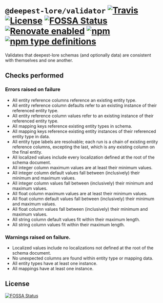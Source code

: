 # `@deepest-lore/validator` [![Travis](https://img.shields.io/travis/deepest-lore/validator.svg)](https://travis-ci.org/deepest-lore/validator) [![License](https://img.shields.io/github/license/deepest-lore/validator.svg)](license) [![FOSSA Status](https://app.fossa.io/api/projects/git%2Bgithub.com%2Fdeepest-lore%2Fvalidator.svg?type=shield)](https://app.fossa.io/projects/git%2Bgithub.com%2Fdeepest-lore%2Fvalidator?ref=badge_shield) [![Renovate enabled](https://img.shields.io/badge/renovate-enabled-brightgreen.svg)](https://renovatebot.com/) [![npm](https://img.shields.io/npm/v/@deepest-lore/validator.svg)](https://www.npmjs.com/package/@deepest-lore/validator) [![npm type definitions](https://img.shields.io/npm/types/@deepest-lore/validator.svg)](https://www.npmjs.com/package/@deepest-lore/validator)

Validates that deepest-lore schemas (and optionally data) are consistent with
themselves and one another.

## Checks performed

### Errors raised on failure

- All entity reference columns reference an existing entity type.
- All entity reference column defaults refer to an existing instance of their
  referenced entity type.
- All entity reference column values refer to an existing instance of their
  referenced entity type.
- All mapping keys reference existing entity types in schema.
- All mapping keys reference existing entity instances of their referenced
  entity type in data.
- All entity type labels are resolvable; each run is a chain of existing entity
  reference columns, excepting the last, which is any existing column on the
  final entity.
- All localized values include every localization defined at the root of the
  schema document.
- All integer column maximum values are at least their minimum values.
- All integer column default values fall between (inclusively) their minimum and
  maximum values.
- All integer column values fall between (inclusively) their minimum and maximum
  values.
- All float column maximum values are at least their minimum values.
- All float column default values fall between (inclusively) their minimum and
  maximum values.
- All float column values fall between (inclusively) their minimum and maximum
  values.
- All string column default values fit within their maximum length.
- All string column values fit within their maximum length.

### Warnings raised on failure.

- Localized values include no localizations not defined at the root of the
  schema document.
- No unexpected columns are found within entity type or mapping data.
- All entity types have at least one instance.
- All mappings have at least one instance.

## License

[![FOSSA Status](https://app.fossa.io/api/projects/git%2Bgithub.com%2Fdeepest-lore%2Fvalidator.svg?type=large)](https://app.fossa.io/projects/git%2Bgithub.com%2Fdeepest-lore%2Fvalidator?ref=badge_large)
